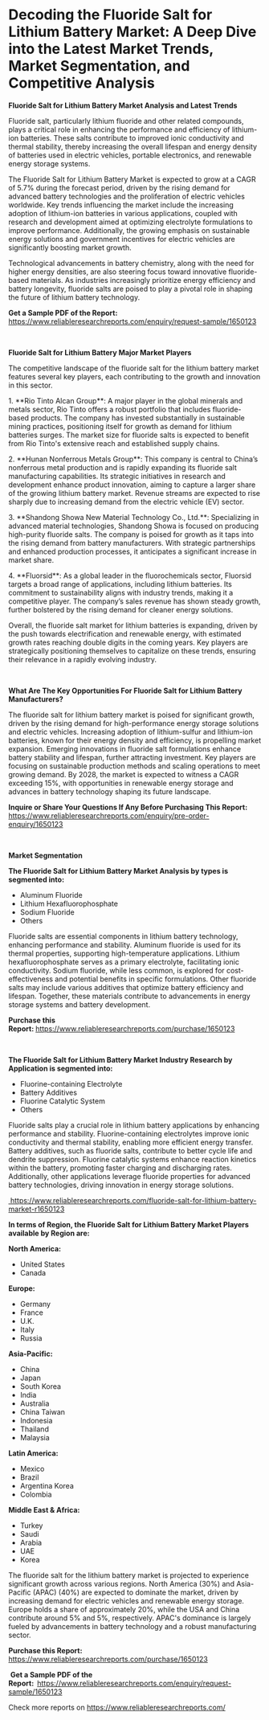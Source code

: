 <p><h1>Decoding the Fluoride Salt for Lithium Battery Market: A Deep Dive into the Latest Market Trends, Market Segmentation, and Competitive Analysis</h1></p><p><strong>Fluoride Salt for Lithium Battery Market Analysis and Latest Trends</strong></p>
<p><p>Fluoride salt, particularly lithium fluoride and other related compounds, plays a critical role in enhancing the performance and efficiency of lithium-ion batteries. These salts contribute to improved ionic conductivity and thermal stability, thereby increasing the overall lifespan and energy density of batteries used in electric vehicles, portable electronics, and renewable energy storage systems.</p><p>The Fluoride Salt for Lithium Battery Market is expected to grow at a CAGR of 5.7% during the forecast period, driven by the rising demand for advanced battery technologies and the proliferation of electric vehicles worldwide. Key trends influencing the market include the increasing adoption of lithium-ion batteries in various applications, coupled with research and development aimed at optimizing electrolyte formulations to improve performance. Additionally, the growing emphasis on sustainable energy solutions and government incentives for electric vehicles are significantly boosting market growth.</p><p>Technological advancements in battery chemistry, along with the need for higher energy densities, are also steering focus toward innovative fluoride-based materials. As industries increasingly prioritize energy efficiency and battery longevity, fluoride salts are poised to play a pivotal role in shaping the future of lithium battery technology.</p></p>
<p><strong>Get a Sample PDF of the Report:&nbsp;</strong> <a href="https://www.reliableresearchreports.com/enquiry/request-sample/1650123?utm_campaign=2930&utm_medium=2&utm_source=Github&utm_content=ia&utm_term=23032025&utm_id=fluoride-salt-for-lithium-battery">https://www.reliableresearchreports.com/enquiry/request-sample/1650123</a></p>
<p>&nbsp;</p>
<p><strong>Fluoride Salt for Lithium Battery Major Market Players</strong></p>
<p><p>The competitive landscape of the fluoride salt for the lithium battery market features several key players, each contributing to the growth and innovation in this sector. </p><p>1. **Rio Tinto Alcan Group**: A major player in the global minerals and metals sector, Rio Tinto offers a robust portfolio that includes fluoride-based products. The company has invested substantially in sustainable mining practices, positioning itself for growth as demand for lithium batteries surges. The market size for fluoride salts is expected to benefit from Rio Tinto's extensive reach and established supply chains.</p><p>2. **Hunan Nonferrous Metals Group**: This company is central to China’s nonferrous metal production and is rapidly expanding its fluoride salt manufacturing capabilities. Its strategic initiatives in research and development enhance product innovation, aiming to capture a larger share of the growing lithium battery market. Revenue streams are expected to rise sharply due to increasing demand from the electric vehicle (EV) sector.</p><p>3. **Shandong Showa New Material Technology Co., Ltd.**: Specializing in advanced material technologies, Shandong Showa is focused on producing high-purity fluoride salts. The company is poised for growth as it taps into the rising demand from battery manufacturers. With strategic partnerships and enhanced production processes, it anticipates a significant increase in market share.</p><p>4. **Fluorsid**: As a global leader in the fluorochemicals sector, Fluorsid targets a broad range of applications, including lithium batteries. Its commitment to sustainability aligns with industry trends, making it a competitive player. The company’s sales revenue has shown steady growth, further bolstered by the rising demand for cleaner energy solutions.</p><p>Overall, the fluoride salt market for lithium batteries is expanding, driven by the push towards electrification and renewable energy, with estimated growth rates reaching double digits in the coming years. Key players are strategically positioning themselves to capitalize on these trends, ensuring their relevance in a rapidly evolving industry.</p></p>
<p>&nbsp;</p>
<p><strong>What Are The Key Opportunities For Fluoride Salt for Lithium Battery Manufacturers?</strong></p>
<p><p>The fluoride salt for lithium battery market is poised for significant growth, driven by the rising demand for high-performance energy storage solutions and electric vehicles. Increasing adoption of lithium-sulfur and lithium-ion batteries, known for their energy density and efficiency, is propelling market expansion. Emerging innovations in fluoride salt formulations enhance battery stability and lifespan, further attracting investment. Key players are focusing on sustainable production methods and scaling operations to meet growing demand. By 2028, the market is expected to witness a CAGR exceeding 15%, with opportunities in renewable energy storage and advances in battery technology shaping its future landscape.</p></p>
<p><strong>Inquire or Share Your Questions If Any Before Purchasing This Report:</strong> <a href="https://www.reliableresearchreports.com/enquiry/pre-order-enquiry/1650123?utm_campaign=2930&utm_medium=2&utm_source=Github&utm_content=ia&utm_term=23032025&utm_id=fluoride-salt-for-lithium-battery">https://www.reliableresearchreports.com/enquiry/pre-order-enquiry/1650123</a></p>
<p>&nbsp;</p>
<p><strong>Market Segmentation</strong></p>
<p><strong>The Fluoride Salt for Lithium Battery Market Analysis by types is segmented into:</strong></p>
<p><ul><li>Aluminum Fluoride</li><li>Lithium Hexafluorophosphate</li><li>Sodium Fluoride</li><li>Others</li></ul></p>
<p><p>Fluoride salts are essential components in lithium battery technology, enhancing performance and stability. Aluminum fluoride is used for its thermal properties, supporting high-temperature applications. Lithium hexafluorophosphate serves as a primary electrolyte, facilitating ionic conductivity. Sodium fluoride, while less common, is explored for cost-effectiveness and potential benefits in specific formulations. Other fluoride salts may include various additives that optimize battery efficiency and lifespan. Together, these materials contribute to advancements in energy storage systems and battery development.</p></p>
<p><strong>Purchase this Report:&nbsp;</strong><a href="https://www.reliableresearchreports.com/purchase/1650123?utm_campaign=2930&utm_medium=2&utm_source=Github&utm_content=ia&utm_term=23032025&utm_id=fluoride-salt-for-lithium-battery">https://www.reliableresearchreports.com/purchase/1650123</a></p>
<p>&nbsp;</p>
<p><strong>The Fluoride Salt for Lithium Battery Market Industry Research by Application is segmented into:</strong></p>
<p><ul><li>Fluorine-containing Electrolyte</li><li>Battery Additives</li><li>Fluorine Catalytic System</li><li>Others</li></ul></p>
<p><p>Fluoride salts play a crucial role in lithium battery applications by enhancing performance and stability. Fluorine-containing electrolytes improve ionic conductivity and thermal stability, enabling more efficient energy transfer. Battery additives, such as fluoride salts, contribute to better cycle life and dendrite suppression. Fluorine catalytic systems enhance reaction kinetics within the battery, promoting faster charging and discharging rates. Additionally, other applications leverage fluoride properties for advanced battery technologies, driving innovation in energy storage solutions.</p></p>
<p><a href="https://www.reliableresearchreports.com/fluoride-salt-for-lithium-battery-market-r1650123?utm_campaign=2930&utm_medium=2&utm_source=Github&utm_content=ia&utm_term=23032025&utm_id=fluoride-salt-for-lithium-battery">&nbsp;https://www.reliableresearchreports.com/fluoride-salt-for-lithium-battery-market-r1650123</a></p>
<p><strong>In terms of Region, the Fluoride Salt for Lithium Battery Market Players available by Region are:</strong></p>
<p>
    <p> <strong> North America: </strong>
        <ul>
            <li>United States</li>
            <li>Canada</li>
        </ul>
        </p> 
    <p> <strong> Europe: </strong>
        <ul>
            <li>Germany</li>
            <li>France</li>
            <li>U.K.</li>
            <li>Italy</li>
            <li>Russia</li>
        </ul>
        </p> 
    <p> <strong> Asia-Pacific: </strong>
        <ul>
            <li>China</li>
            <li>Japan</li>
            <li>South Korea</li>
            <li>India</li>
            <li>Australia</li>
            <li>China Taiwan</li>
            <li>Indonesia</li>
            <li>Thailand</li>
            <li>Malaysia</li>
        </ul>
        </p> 
    <p> <strong> Latin America: </strong>
        <ul>
            <li>Mexico</li>
            <li>Brazil</li>
            <li>Argentina Korea</li>
            <li>Colombia</li>
        </ul>
        </p> 
    <p> <strong> Middle East & Africa: </strong>
        <ul>
            <li>Turkey</li>
            <li>Saudi</li>
            <li>Arabia</li>
            <li>UAE</li>
            <li>Korea</li>
        </ul>
    </p>
    </p>
<p><p>The fluoride salt for the lithium battery market is projected to experience significant growth across various regions. North America (30%) and Asia-Pacific (APAC) (40%) are expected to dominate the market, driven by increasing demand for electric vehicles and renewable energy storage. Europe holds a share of approximately 20%, while the USA and China contribute around 5% and 5%, respectively. APAC's dominance is largely fueled by advancements in battery technology and a robust manufacturing sector.</p></p>
<p><strong>Purchase this Report: </strong><a href="https://www.reliableresearchreports.com/purchase/1650123?utm_campaign=2930&utm_medium=2&utm_source=Github&utm_content=ia&utm_term=23032025&utm_id=fluoride-salt-for-lithium-battery">https://www.reliableresearchreports.com/purchase/1650123</a></p>
<p>&nbsp;<strong>Get a Sample PDF of the Report:&nbsp;&nbsp;</strong><a href="https://www.reliableresearchreports.com/enquiry/request-sample/1650123?utm_campaign=2930&utm_medium=2&utm_source=Github&utm_content=ia&utm_term=23032025&utm_id=fluoride-salt-for-lithium-battery">https://www.reliableresearchreports.com/enquiry/request-sample/1650123</a></p>
<p><strong></strong></p>
<p>Check more reports on <a href="https://www.reliableresearchreports.com/?utm_campaign=2930&utm_medium=2&utm_source=Github&utm_content=ia&utm_term=23032025&utm_id=fluoride-salt-for-lithium-battery">https://www.reliableresearchreports.com/</a></p>